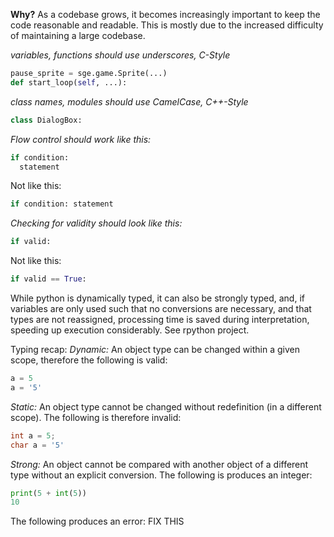 **Why?**
As a codebase grows, it becomes increasingly important to keep the code reasonable and readable.  This is mostly due to the increased difficulty of maintaining a large codebase.

*variables, functions should use underscores, C-Style*
```python
pause_sprite = sge.game.Sprite(...)
def start_loop(self, ...):
```
*class names, modules should use CamelCase, C++-Style*
```python
class DialogBox:
```

*Flow control should work like this:*
```python
if condition:
  statement
```
Not like this:
```python
if condition: statement
```

*Checking for validity should look like this:*
```python
if valid:
```
Not like this:
```python
if valid == True:
```

While python is dynamically typed, it can also be strongly typed, and, if variables are only used such that no conversions are necessary, and that types are not reassigned, processing time is saved during interpretation, speeding up execution considerably. See rpython project.

Typing recap:
*Dynamic:* An object type can be changed within a given scope, therefore the following is valid:
```python
a = 5
a = '5'
```
*Static:* An object type cannot be changed without redefinition (in a different scope).  The following is therefore invalid:
```c++
int a = 5;
char a = '5'
```
*Strong:* An object cannot be compared with another object of a different type without an explicit conversion.  The following is produces an integer:
```python
print(5 + int(5))
10
```
The following produces an error:
FIX THIS
